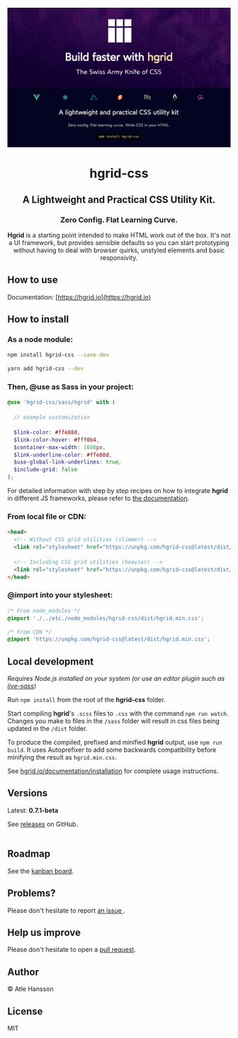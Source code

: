<div align="center">
<br>
<img src="https://github.com/ahansson/hgrid.io/blob/master/graphics/readme-img.png" alt="Hgrid Banner" title="hgrid Banner" width="1335">
<br>

# hgrid-css

## **A Lightweight and Practical CSS Utility Kit.**

### Zero Config. Flat Learning Curve.

**Hgrid** is a starting point intended to make HTML work out of the box. It's not a UI framework, but provides sensible defaults so you can start prototyping without having to deal with browser quirks, unstyled elements and basic responsivity.

</div>

## How to use

Documentation: [https://hgrid.io](https://hgrid.io)

## How to install

### **As a node module:**

```bash
npm install hgrid-css --save-dev
```

```bash
yarn add hgrid-css --dev
```

### **Then, @use as Sass in your project:**

```scss
@use 'hgrid-css/sass/hgrid' with (

  // example customization

  $link-color: #ffe88d,
  $link-color-hover: #fff0b4,
  $container-max-width: 1600px,
  $link-underline-color: #ffe88d,
  $use-global-link-underlines: true,
  $include-grid: false
);
```
For detailed information with step by step recipes on how to integrate **hgrid** in different JS frameworks, please refer to [the documentation](https://hgrid.io/documentation/integrate/).

### **From local file or CDN:**

```html
<head>
  <!-- Without CSS grid utilities (slimmer) -->
  <link rel="stylesheet" href="https://unpkg.com/hgrid-css@latest/dist/hgrid.min.css">

  <!-- Including CSS grid utilities (heavier) -->
  <link rel="stylesheet" href="https://unpkg.com/hgrid-css@latest/dist/hgrid.grid.min.css">
</head>
```
### **@import into your stylesheet:**
```css
/* From node_modules */
@import './../etc./node_modules/hgrid-css/dist/hgrid.min.css';
```
```css
/* From CDN */
@import 'https://unpkg.com/hgrid-css@latest/dist/hgrid.min.css';
```

## Local development

_Requires Node.js installed on your system (or use an editor plugin such as [live-sass](https://marketplace.visualstudio.com/items?itemName=ritwickdey.live-sass))_

Run `npm install` from the root of the **hgrid-css** folder.

Start compiling **hgrid**'s `.scss` files to `.css` with the command `npm run watch`. Changes you make to files in the `/sass` folder will result in css files being updated in the `/dist` folder.

To produce the compiled, prefixed and minified **hgrid** output, use `npm run build`. It uses Autoprefixer to add some backwards compatibility before minifying the result as `hgrid.min.css`.

See [hgrid.io/documentation/installation](https://hgrid.io/documentation/installation/) for complete usage instructions.

## Versions

Latest: **0.7.1-beta**

See [releases](https://github.com/ahansson/hgrid-css/releases) on GitHub.
<br><br>

## Roadmap 

See the [kanban board](https://github.com/ahansson/hgrid-css/projects/1).

## Problems?

Please don't hesitate to report [an issue ](https://github.com/ahansson/hgrid-css/issues).

## Help us improve

Please don't hesitate to open a [pull request](https://github.com/ahansson/hgrid-css/pulls).

## Author

© Atle Hansson

## License

MIT